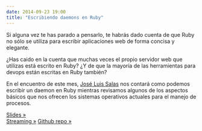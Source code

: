 ```yaml
---
date: 2014-09-23 19:00
title: "Escribiendo daemons en Ruby"
---
```


Si alguna vez te has parado a pensarlo, te habrás dado cuenta de que Ruby no sólo se utiliza para escribir aplicaciones web de forma concisa y elegante.

¿Has caido en la cuenta que muchas veces el propio servidor web que utilizas está escrito en Ruby? ¿Y de que la mayoría de las herramientas para devops están escritas en Ruby también?

En el encuentro de este mes, [José Luis Salas](https://twitter.com/josacar) nos contará como podemos escribir un daemon en Ruby mientras revisamos algunos de los aspectos básicos que nos ofrecen los sistemas operativos actuales para el manejo de procesos.

[Slides »](https://github.com/josacar/writing-daemons-in-ruby/blob/master/slides.pdf)  
[Streaming »](https://www.youtube.com/watch?v=QfZEX241UuU)
[Github repo »](https://github.com/josacar/writing-daemons-in-ruby)  
